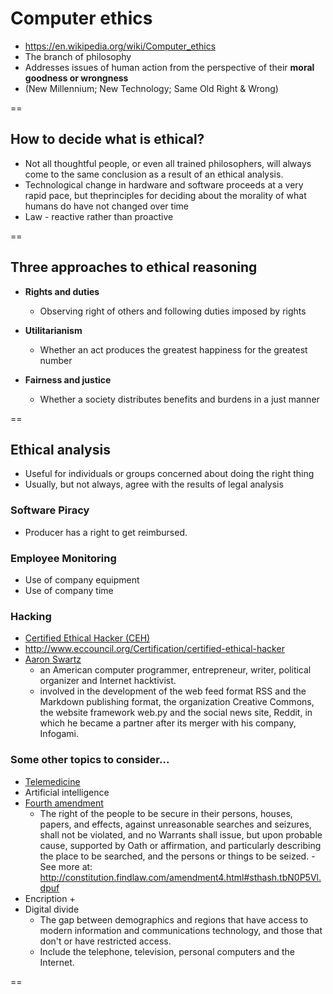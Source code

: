 # Computer ethics

- https://en.wikipedia.org/wiki/Computer_ethics
- The branch of philosophy
- Addresses issues of human action from the perspective of their **moral goodness or wrongness**
- (New Millennium; New Technology; Same Old Right & Wrong)

==

## How to decide what is ethical?

- Not all thoughtful people, or even all trained philosophers, will always come to the same conclusion as a result of an ethical analysis. 
- Technological change in hardware and software proceeds at a very rapid pace, but theprinciples for deciding about the morality of what humans do have not changed over time
- Law - reactive rather than proactive

==

## Three approaches to ethical reasoning

- **Rights and duties**
    + Observing right of others and following duties imposed by rights

- **Utilitarianism**
    + Whether an act produces the greatest happiness for the greatest number

- **Fairness and justice**
    + Whether a society distributes benefits and burdens in a just manner

==

## Ethical analysis
- Useful for individuals or groups concerned about doing the right thing
- Usually, but not always, agree with the results of legal analysis



### Software Piracy
- Producer has a right to get reimbursed.

### Employee Monitoring
- Use of company equipment 
- Use of company time

### Hacking
- [Certified Ethical Hacker (CEH)](https://en.wikipedia.org/wiki/Certified_Ethical_Hacker)
- http://www.eccouncil.org/Certification/certified-ethical-hacker
- [Aaron Swartz](https://en.wikipedia.org/wiki/Aaron_Swartz)
    +  an American computer programmer, entrepreneur, writer, political organizer and Internet hacktivist.
    +  involved in the development of the web feed format RSS and the Markdown publishing format, the organization Creative Commons, the website framework web.py and the social news site, Reddit, in which he became a partner after its merger with his company, Infogami.

### Some other topics to consider...

- [Telemedicine](https://en.wikipedia.org/wiki/Telemedicine)
- Artificial intelligence
- [Fourth amendment](http://constitution.findlaw.com/amendment4.html)
    + The right of the people to be secure in their persons, houses, papers, and effects, against unreasonable searches and seizures, shall not be violated, and no Warrants shall issue, but upon probable cause, supported by Oath or affirmation, and particularly describing the place to be searched, and the persons or things to be seized. - See more at: http://constitution.findlaw.com/amendment4.html#sthash.tbN0P5Vl.dpuf 
- Encription
    + 
- Digital divide
    + The gap between demographics and regions that have access to modern information and communications technology, and those that don't or have restricted access. 
    + Include the telephone, television, personal computers and the Internet.

==


